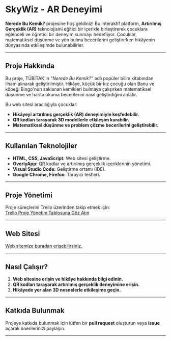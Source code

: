 # **SkyWiz - AR Deneyimi**

**Nerede Bu Kemik?** projesine hoş geldiniz! Bu interaktif platform, **Artırılmış Gerçeklik (AR)** teknolojisini eğitici bir içerikle birleştirerek çocuklara eğlenceli ve öğretici bir deneyim sunmayı hedefliyor. Çocuklar, matematiksel düşünme ve yön bulma becerilerini geliştirirken hikâyenin dünyasında etkileşimde bulunabilirler.

---

## **Proje Hakkında**

Bu proje, TÜBİTAK'ın *"Nerede Bu Kemik?"* adlı popüler bilim kitabından ilham alınarak geliştirilmiştir. Hikâye, küçük bir kız çocuğu olan Banu ve köpeği Bingo'nun saklanan kemikleri bulmaya çalışırken matematiksel düşünme ve harita okuma becerilerini nasıl geliştirdiğini anlatır.

Bu web sitesi aracılığıyla çocuklar:  
- **Hikâyeyi artırılmış gerçeklik (AR) deneyimiyle keşfedebilir.**  
- **QR kodları tarayarak 3D modellerle etkileşim kurabilir.**  
- **Matematiksel düşünme ve problem çözme becerilerini geliştirebilir.**

---

## **Kullanılan Teknolojiler**

- **HTML, CSS, JavaScript:** Web sitesi geliştirme.  
- **OverlyApp:** QR kodlar ve artırılmış gerçeklik içeriklerinin yönetimi.    
- **Visual Studio Code:** Geliştirme ortamı (IDE).  
- **Google Chrome, Firefox:** Tarayıcı testleri.  

---

## **Proje Yönetimi**

Proje süreçlerini Trello üzerinden takip etmek için:  
[Trello Proje Yönetim Tablosuna Göz Atın](https://trello.com/b/qojkksG9/skywiz-app)

---
## **Web Sitesi**

[Web sitemize buradan erişebilirsiniz.](https://yakupyhya.github.io/SkyWiz2/)

---


## **Nasıl Çalışır?**

1. **Web sitesine erişin ve hikâye hakkında bilgi edinin.**  
2. **QR kodları tarayarak artırılmış gerçeklik deneyimine erişin.**  
3. **Hikâyede yer alan 3D nesnelerle etkileşime geçin.**

---

## **Katkıda Bulunmak**

Projeye katkıda bulunmak için lütfen bir **pull request** oluşturun veya **issue** açarak önerilerinizi paylaşın.

---


